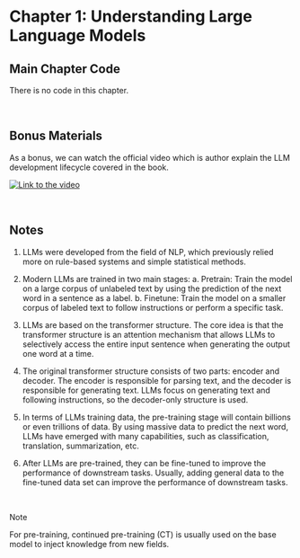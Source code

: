 # Chapter 1: Understanding Large Language Models

## Main Chapter Code

There is no code in this chapter.

<br>

## Bonus Materials

As a bonus, we can watch the official video which is author explain the LLM development lifecycle covered in the book.

[![Link to the video](https://img.youtube.com/vi/kPGTx4wcm_w/0.jpg)](https://www.youtube.com/watch?v=kPGTx4wcm_w)

<br>

## Notes

1. LLMs were developed from the field of NLP, which previously relied more on rule-based systems and simple statistical methods.

2. Modern LLMs are trained in two main stages:
   a. Pretrain: Train the model on a large corpus of unlabeled text by using the prediction of the next word in a sentence as a label.
   b. Finetune: Train the model on a smaller corpus of labeled text to follow instructions or perform a specific task.

3. LLMs are based on the transformer structure. The core idea is that the transformer structure is an attention mechanism that allows LLMs to selectively access the entire input sentence when generating the output one word at a time.

4. The original transformer structure consists of two parts: encoder and decoder. The encoder is responsible for parsing text, and the decoder is responsible for generating text. LLMs focus on generating text and following instructions, so the decoder-only structure is used.

5. In terms of LLMs training data, the pre-training stage will contain billions or even trillions of data. By using massive data to predict the next word, LLMs have emerged with many capabilities, such as classification, translation, summarization, etc.

6. After LLMs are pre-trained, they can be fine-tuned to improve the performance of downstream tasks. Usually, adding general data to the fine-tuned data set can improve the performance of downstream tasks.

<br>

> [!NOTE]
> For pre-training, continued pre-training (CT) is usually used on the base model to inject knowledge from new fields.
